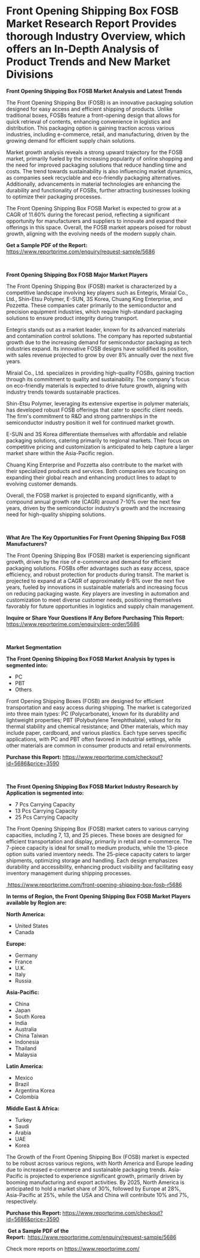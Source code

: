 <p><h1>Front Opening Shipping Box FOSB Market Research Report Provides thorough Industry Overview, which offers an In-Depth Analysis of Product Trends and New Market Divisions</h1></p><p><strong>Front Opening Shipping Box FOSB Market Analysis and Latest Trends</strong></p>
<p><p>The Front Opening Shipping Box (FOSB) is an innovative packaging solution designed for easy access and efficient shipping of products. Unlike traditional boxes, FOSBs feature a front-opening design that allows for quick retrieval of contents, enhancing convenience in logistics and distribution. This packaging option is gaining traction across various industries, including e-commerce, retail, and manufacturing, driven by the growing demand for efficient supply chain solutions.</p><p>Market growth analysis reveals a strong upward trajectory for the FOSB market, primarily fueled by the increasing popularity of online shopping and the need for improved packaging solutions that reduce handling time and costs. The trend towards sustainability is also influencing market dynamics, as companies seek recyclable and eco-friendly packaging alternatives. Additionally, advancements in material technologies are enhancing the durability and functionality of FOSBs, further attracting businesses looking to optimize their packaging processes.</p><p>The Front Opening Shipping Box FOSB Market is expected to grow at a CAGR of 11.60% during the forecast period, reflecting a significant opportunity for manufacturers and suppliers to innovate and expand their offerings in this space. Overall, the FOSB market appears poised for robust growth, aligning with the evolving needs of the modern supply chain.</p></p>
<p><strong>Get a Sample PDF of the Report:&nbsp;</strong> <a href="https://www.reportprime.com/enquiry/request-sample/5686?utm_campaign=3041&utm_medium=2&utm_source=Github&utm_content=ia&utm_term=19032025&utm_id=front-opening-shipping-box-fosb">https://www.reportprime.com/enquiry/request-sample/5686</a></p>
<p>&nbsp;</p>
<p><strong>Front Opening Shipping Box FOSB Major Market Players</strong></p>
<p><p>The Front Opening Shipping Box (FOSB) market is characterized by a competitive landscape involving key players such as Entegris, Miraial Co., Ltd., Shin-Etsu Polymer, E-SUN, 3S Korea, Chuang King Enterprise, and Pozzetta. These companies cater primarily to the semiconductor and precision equipment industries, which require high-standard packaging solutions to ensure product integrity during transport.</p><p>Entegris stands out as a market leader, known for its advanced materials and contamination control solutions. The company has reported substantial growth due to the increasing demand for semiconductor packaging as tech industries expand. Its innovative FOSB designs have solidified its position, with sales revenue projected to grow by over 8% annually over the next five years.</p><p>Miraial Co., Ltd. specializes in providing high-quality FOSBs, gaining traction through its commitment to quality and sustainability. The company's focus on eco-friendly materials is expected to drive future growth, aligning with industry trends towards sustainable practices.</p><p>Shin-Etsu Polymer, leveraging its extensive expertise in polymer materials, has developed robust FOSB offerings that cater to specific client needs. The firm's commitment to R&D and strong partnerships in the semiconductor industry position it well for continued market growth.</p><p>E-SUN and 3S Korea differentiate themselves with affordable and reliable packaging solutions, catering primarily to regional markets. Their focus on competitive pricing and customization is anticipated to help capture a larger market share within the Asia-Pacific region.</p><p>Chuang King Enterprise and Pozzetta also contribute to the market with their specialized products and services. Both companies are focusing on expanding their global reach and enhancing product lines to adapt to evolving customer demands.</p><p>Overall, the FOSB market is projected to expand significantly, with a compound annual growth rate (CAGR) around 7-10% over the next few years, driven by the semiconductor industry's growth and the increasing need for high-quality shipping solutions.</p></p>
<p>&nbsp;</p>
<p><strong>What Are The Key Opportunities For Front Opening Shipping Box FOSB Manufacturers?</strong></p>
<p><p>The Front Opening Shipping Box (FOSB) market is experiencing significant growth, driven by the rise of e-commerce and demand for efficient packaging solutions. FOSBs offer advantages such as easy access, space efficiency, and robust protection for products during transit. The market is projected to expand at a CAGR of approximately 6-8% over the next five years, fueled by innovations in sustainable materials and increasing focus on reducing packaging waste. Key players are investing in automation and customization to meet diverse customer needs, positioning themselves favorably for future opportunities in logistics and supply chain management.</p></p>
<p><strong>Inquire or Share Your Questions If Any Before Purchasing This Report:</strong> <a href="https://www.reportprime.com/enquiry/pre-order/5686?utm_campaign=3041&utm_medium=2&utm_source=Github&utm_content=ia&utm_term=19032025&utm_id=front-opening-shipping-box-fosb">https://www.reportprime.com/enquiry/pre-order/5686</a></p>
<p>&nbsp;</p>
<p><strong>Market Segmentation</strong></p>
<p><strong>The Front Opening Shipping Box FOSB Market Analysis by types is segmented into:</strong></p>
<p><ul><li>PC</li><li>PBT</li><li>Others</li></ul></p>
<p><p>Front Opening Shipping Boxes (FOSB) are designed for efficient transportation and easy access during shipping. The market is categorized into three main types: PC (Polycarbonate), known for its durability and lightweight properties; PBT (Polybutylene Terephthalate), valued for its thermal stability and chemical resistance; and Other materials, which may include paper, cardboard, and various plastics. Each type serves specific applications, with PC and PBT often favored in industrial settings, while other materials are common in consumer products and retail environments.</p></p>
<p><strong>Purchase this Report:&nbsp;</strong><a href="https://www.reportprime.com/checkout?id=5686&price=3590&utm_campaign=3041&utm_medium=2&utm_source=Github&utm_content=ia&utm_term=19032025&utm_id=front-opening-shipping-box-fosb">https://www.reportprime.com/checkout?id=5686&price=3590</a></p>
<p>&nbsp;</p>
<p><strong>The Front Opening Shipping Box FOSB Market Industry Research by Application is segmented into:</strong></p>
<p><ul><li>7 Pcs Carrying Capacity</li><li>13 Pcs Carrying Capacity</li><li>25 Pcs Carrying Capacity</li></ul></p>
<p><p>The Front Opening Shipping Box (FOSB) market caters to various carrying capacities, including 7, 13, and 25 pieces. These boxes are designed for efficient transportation and display, primarily in retail and e-commerce. The 7-piece capacity is ideal for small to medium products, while the 13-piece option suits varied inventory needs. The 25-piece capacity caters to larger shipments, optimizing storage and handling. Each design emphasizes durability and accessibility, enhancing product visibility and facilitating easy inventory management during shipping processes.</p></p>
<p><a href="https://www.reportprime.com/front-opening-shipping-box-fosb-r5686?utm_campaign=3041&utm_medium=2&utm_source=Github&utm_content=ia&utm_term=19032025&utm_id=front-opening-shipping-box-fosb">&nbsp;https://www.reportprime.com/front-opening-shipping-box-fosb-r5686</a></p>
<p><strong>In terms of Region, the Front Opening Shipping Box FOSB Market Players available by Region are:</strong></p>
<p>
    <p> <strong> North America: </strong>
        <ul>
            <li>United States</li>
            <li>Canada</li>
        </ul>
        </p> 
    <p> <strong> Europe: </strong>
        <ul>
            <li>Germany</li>
            <li>France</li>
            <li>U.K.</li>
            <li>Italy</li>
            <li>Russia</li>
        </ul>
        </p> 
    <p> <strong> Asia-Pacific: </strong>
        <ul>
            <li>China</li>
            <li>Japan</li>
            <li>South Korea</li>
            <li>India</li>
            <li>Australia</li>
            <li>China Taiwan</li>
            <li>Indonesia</li>
            <li>Thailand</li>
            <li>Malaysia</li>
        </ul>
        </p> 
    <p> <strong> Latin America: </strong>
        <ul>
            <li>Mexico</li>
            <li>Brazil</li>
            <li>Argentina Korea</li>
            <li>Colombia</li>
        </ul>
        </p> 
    <p> <strong> Middle East & Africa: </strong>
        <ul>
            <li>Turkey</li>
            <li>Saudi</li>
            <li>Arabia</li>
            <li>UAE</li>
            <li>Korea</li>
        </ul>
    </p>
    </p>
<p><p>The Growth of the Front Opening Shipping Box (FOSB) market is expected to be robust across various regions, with North America and Europe leading due to increased e-commerce and sustainable packaging trends. Asia-Pacific is projected to experience significant growth, primarily driven by booming manufacturing and export activities. By 2025, North America is anticipated to hold a market share of 30%, followed by Europe at 28%, Asia-Pacific at 25%, while the USA and China will contribute 10% and 7%, respectively.</p></p>
<p><strong>Purchase this Report: </strong><a href="https://www.reportprime.com/checkout?id=5686&price=3590&utm_campaign=3041&utm_medium=2&utm_source=Github&utm_content=ia&utm_term=19032025&utm_id=front-opening-shipping-box-fosb">https://www.reportprime.com/checkout?id=5686&price=3590</a></p>
<p>&nbsp;<strong>Get a Sample PDF of the Report:&nbsp;&nbsp;</strong><a href="https://www.reportprime.com/enquiry/request-sample/5686?utm_campaign=3041&utm_medium=2&utm_source=Github&utm_content=ia&utm_term=19032025&utm_id=front-opening-shipping-box-fosb">https://www.reportprime.com/enquiry/request-sample/5686</a></p>
<p><strong></strong></p>
<p>Check more reports on <a href="https://www.reportprime.com/?utm_campaign=3041&utm_medium=2&utm_source=Github&utm_content=ia&utm_term=19032025&utm_id=front-opening-shipping-box-fosb">https://www.reportprime.com/</a></p>